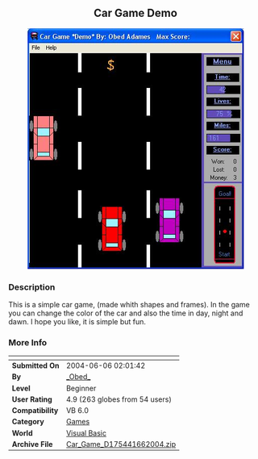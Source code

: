﻿<div align="center">

## Car Game Demo

<img src="PIC200466226264758.JPG">
</div>

### Description

This is a simple car game, (made whith shapes and frames). In the game you can change the color of the car and also the time in day, night and dawn. I hope you like, it is simple but fun.
 
### More Info
 


<span>             |<span>
---                |---
**Submitted On**   |2004-06-06 02:01:42
**By**             |[\_Obed\_](https://github.com/Planet-Source-Code/PSCIndex/blob/master/ByAuthor/obed.md)
**Level**          |Beginner
**User Rating**    |4.9 (263 globes from 54 users)
**Compatibility**  |VB 6\.0
**Category**       |[Games](https://github.com/Planet-Source-Code/PSCIndex/blob/master/ByCategory/games__1-38.md)
**World**          |[Visual Basic](https://github.com/Planet-Source-Code/PSCIndex/blob/master/ByWorld/visual-basic.md)
**Archive File**   |[Car\_Game\_D175441662004\.zip](https://github.com/Planet-Source-Code/obed-car-game-demo__1-54211/archive/master.zip)








